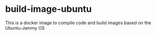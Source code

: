 # build-image-ubuntu


This is a docker image to compile code and build images based on the Ubuntu-Jammy OS
